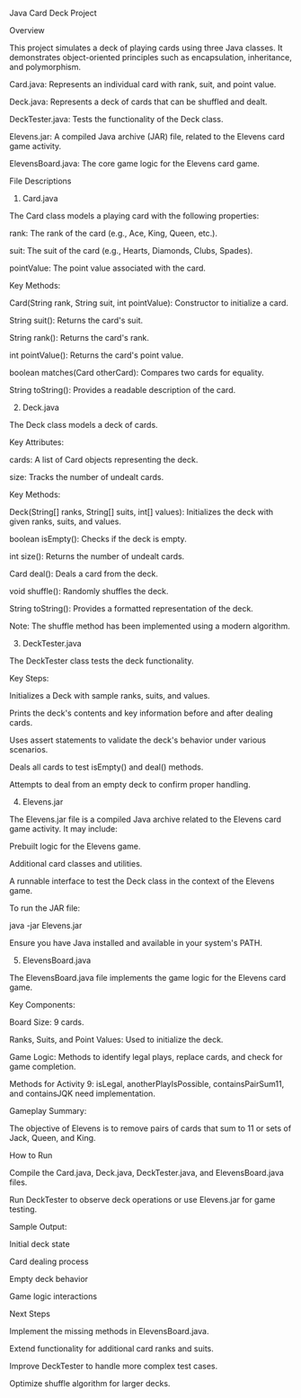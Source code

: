 Java Card Deck Project

Overview

This project simulates a deck of playing cards using three Java classes. It demonstrates object-oriented principles such as encapsulation, inheritance, and polymorphism.

Card.java: Represents an individual card with rank, suit, and point value.

Deck.java: Represents a deck of cards that can be shuffled and dealt.

DeckTester.java: Tests the functionality of the Deck class.

Elevens.jar: A compiled Java archive (JAR) file, related to the Elevens card game activity.

ElevensBoard.java: The core game logic for the Elevens card game.

File Descriptions

1. Card.java

The Card class models a playing card with the following properties:

rank: The rank of the card (e.g., Ace, King, Queen, etc.).

suit: The suit of the card (e.g., Hearts, Diamonds, Clubs, Spades).

pointValue: The point value associated with the card.

Key Methods:

Card(String rank, String suit, int pointValue): Constructor to initialize a card.

String suit(): Returns the card's suit.

String rank(): Returns the card's rank.

int pointValue(): Returns the card's point value.

boolean matches(Card otherCard): Compares two cards for equality.

String toString(): Provides a readable description of the card.

2. Deck.java

The Deck class models a deck of cards.

Key Attributes:

cards: A list of Card objects representing the deck.

size: Tracks the number of undealt cards.

Key Methods:

Deck(String[] ranks, String[] suits, int[] values): Initializes the deck with given ranks, suits, and values.

boolean isEmpty(): Checks if the deck is empty.

int size(): Returns the number of undealt cards.

Card deal(): Deals a card from the deck.

void shuffle(): Randomly shuffles the deck.

String toString(): Provides a formatted representation of the deck.

Note: The shuffle method has been implemented using a modern algorithm.

3. DeckTester.java

The DeckTester class tests the deck functionality.

Key Steps:

Initializes a Deck with sample ranks, suits, and values.

Prints the deck's contents and key information before and after dealing cards.

Uses assert statements to validate the deck's behavior under various scenarios.

Deals all cards to test isEmpty() and deal() methods.

Attempts to deal from an empty deck to confirm proper handling.

4. Elevens.jar

The Elevens.jar file is a compiled Java archive related to the Elevens card game activity. It may include:

Prebuilt logic for the Elevens game.

Additional card classes and utilities.

A runnable interface to test the Deck class in the context of the Elevens game.

To run the JAR file:

java -jar Elevens.jar

Ensure you have Java installed and available in your system's PATH.

5. ElevensBoard.java

The ElevensBoard.java file implements the game logic for the Elevens card game.

Key Components:

Board Size: 9 cards.

Ranks, Suits, and Point Values: Used to initialize the deck.

Game Logic: Methods to identify legal plays, replace cards, and check for game completion.

Methods for Activity 9: isLegal, anotherPlayIsPossible, containsPairSum11, and containsJQK need implementation.

Gameplay Summary:

The objective of Elevens is to remove pairs of cards that sum to 11 or sets of Jack, Queen, and King.

How to Run

Compile the Card.java, Deck.java, DeckTester.java, and ElevensBoard.java files.

Run DeckTester to observe deck operations or use Elevens.jar for game testing.

Sample Output:

Initial deck state

Card dealing process

Empty deck behavior

Game logic interactions

Next Steps

Implement the missing methods in ElevensBoard.java.

Extend functionality for additional card ranks and suits.

Improve DeckTester to handle more complex test cases.

Optimize shuffle algorithm for larger decks.
